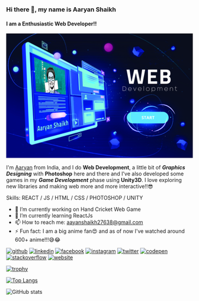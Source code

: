 ### Hi there 👋, my name is Aaryan Shaikh
#### I am a Enthusiastic Web Developer!! 
![I am a Enthusiastic Web Developer!! ](https://raw.githubusercontent.com/AaryanShaikh/MCA/gh-pages/1687.jpg)

I'm [Aaryan](https://aaryanshaikh.github.io/JustAnAveragePortfolio/) from India, and I do **Web Development**, a little bit of ***Graphics Designing*** with **Photoshop** here and there and I've also developed some games in my ***Game Development*** phase using **Unity3D**. I love exploring new libraries and making web more and more interactive!!😎

Skills: REACT / JS / HTML / CSS / PHOTOSHOP / UNITY

- 🔭 I’m currently working on Hand Cricket Web Game 
- 🌱 I’m currently learning ReactJs 
- 📫 How to reach me: aayanshaikh27638@gmail.com 
- ⚡ Fun fact: I am a big anime fan😍 and as of now I've watched around 600+ anime!!!😅😂 


[<img src='https://cdn.jsdelivr.net/npm/simple-icons@3.0.1/icons/github.svg' alt='github' height='40'>](https://github.com/AaryanShaikh)  [<img src='https://cdn.jsdelivr.net/npm/simple-icons@3.0.1/icons/linkedin.svg' alt='linkedin' height='40'>](https://www.linkedin.com/in/aaryan-shaikh-019034181/)  [<img src='https://cdn.jsdelivr.net/npm/simple-icons@3.0.1/icons/facebook.svg' alt='facebook' height='40'>](https://www.facebook.com/Aayan_Shaikh)  [<img src='https://cdn.jsdelivr.net/npm/simple-icons@3.0.1/icons/instagram.svg' alt='instagram' height='40'>](https://www.instagram.com/its.me.cypher/)  [<img src='https://cdn.jsdelivr.net/npm/simple-icons@3.0.1/icons/twitter.svg' alt='twitter' height='40'>](https://twitter.com/AaryanS41675263)  [<img src='https://cdn.jsdelivr.net/npm/simple-icons@3.0.1/icons/codepen.svg' alt='codepen' height='40'>](https://codepen.io/aaryanshaikh)  [<img src='https://cdn.jsdelivr.net/npm/simple-icons@3.0.1/icons/stackoverflow.svg' alt='stackoverflow' height='40'>](https://stackoverflow.com/users/12023999/aaryan-shaikh)  [<img src='https://cdn.jsdelivr.net/npm/simple-icons@3.0.1/icons/icloud.svg' alt='website' height='40'>](https://aaryanshaikh.github.io/JustAnAveragePortfolio/)  

[![trophy](https://github-profile-trophy.vercel.app/?username=AaryanShaikh)](https://github.com/ryo-ma/github-profile-trophy)

[![Top Langs](https://github-readme-stats.vercel.app/api/top-langs/?username=AaryanShaikh)](https://github.com/anuraghazra/github-readme-stats)

![GitHub stats](https://github-readme-stats.vercel.app/api?username=AaryanShaikh&show_icons=true)  

